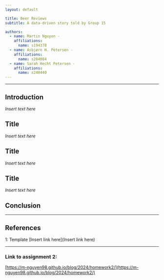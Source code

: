 ```yaml
---
layout: default

title: Beer Reviews
subtitle: A data-driven story told by Group 15

authors:
  - name: Martin Nguyen - 
    affiliations:
      name: s194378
  - name: Asbjørn H. Petersen - 
    affiliations:
      name: s204084
  - name: Sarah Hecht Petersen - 
    affiliations:
      name: s240440
---      
```


* * *

## Introduction 
*Insert text here*

## Title
*Insert text here*

## Title
*Insert text here*

## Title
*Insert text here*

## Conclusion

* * *

## References
<a name="ref1">1</a>: Template [Insert link here](Insert link here)

* * *

### Link to assignment 2:
[https://m-nguyen98.github.io/blog/2024/homework2/](https://m-nguyen98.github.io/blog/2024/homework2/)

